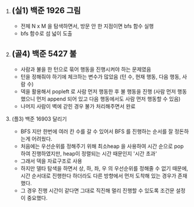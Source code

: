 1. (실1) 백준 1926 그림
   -
   - 전체 N x M 을 탐색하면서, 방문 안 한 지점이면 bfs 함수 실행
   - bfs 함수로 섬 넓이 도출

2. (골4) 백준 5427 불
   -
   - 사람과 불을 한 턴으로 묶어 행동을 진행시켜야 하는 문제였음
   - 턴을 정해줘야 하기에 체크하는 변수가 많았음 (턴 수, 현재 행동, 다음 행동, 사람 수)
   - 덱을 활용해서 popleft 로 사람 먼저 행동한 후 불 행동을 진행 (사람 먼저 행동했으니 먼저 append 되어 있고 다음 행동에서도 사람 먼저 행동할 수 있음)
   - 나머지 사람이 벽에 갇힌 경우 불가 처리해주면서 완료
3. (플3) 백준 16903 달리기
   - BFS 지만 한번에 여러 칸 수를 갈 수 있어서 BFS 를 진행하는 순서를 잘 정돈하는게 어려웠다.
   - 처음에는 우선순위를 정해주기 위해 최소heap 을 사용하여 시간 순으로 pop 하여 진행하였지만, heap이 정렬되는 시간 때문인지 '시간 초과'
   - 그래서 덱을 자료구조로 사용
   - 하지만 델타 탐색을 하면서 상, 하, 좌, 우 의 우선순위를 정해줄 수 없기 때문에, 시간 순서대로 진행한다 하더라도 다른 방향에서 먼저 도착해 있는 경우가 존재했다.
   - 그 경우 진행 시간이 같다면 그대로 직진해 멀리 진행할 수 있도록 조건문 설정이 중요했다.
